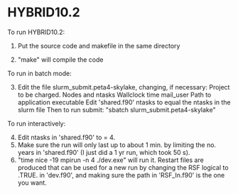 # HYBRID10.2

To run HYBRID10.2:

1. Put the source code and makefile in the same directory

2. "make" will compile the code

To run in batch mode:

3. Edit the file slurm_submit.peta4-skylake, changing, if necessary:
    Project to be charged.
    Nodes and ntasks
    Wallclock time
    mail_user
    Path to application executable
  Edit 'shared.f90' ntasks to equal the ntasks in the slurm file
Then to run submit: "sbatch slurm_submit.peta4-skylake"

To run interactively:

4. Edit ntasks in 'shared.f90' to = 4.
5. Make sure the run will only last up to about 1 min. by limiting the no. years in 'shared.f90' (I just did a 1 yr run, which took 50 s).
6. "time nice -19 mpirun -n 4 ./dev.exe" will run it. Restart files are produced that can be used for a new run by changing the RSF logical to .TRUE. in 'dev.f90', and making sure the path in 'RSF_In.f90' is the one you want.
